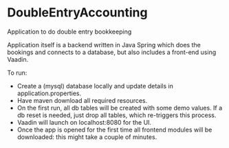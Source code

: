 # DoubleEntryAccounting
Application to do double entry bookkeeping

Application itself is a backend written in Java Spring which does the bookings and connects to a database, but also includes a front-end using Vaadin. 

To run: 
- Create a (mysql) database locally and update details in application.properties.
- Have maven download all required resources. 
- On the first run, all db tables will be created with some demo values. If a db reset is needed, just drop all tables, which re-triggers this process.
- Vaadin will launch on localhost:8080 for the UI. 
- Once the app is opened for the first time all frontend modules will be downloaded: this might take a couple of minutes.
